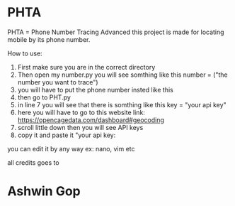 # PHTA
PHTA = Phone Number Tracing Advanced this project is made for locating mobile by its phone number.

How to use:

1. First make sure you are in the correct directory
2. Then open my number.py you will see somthing like this
    number  = ("the number you want to trace")
3. you will have to put the phone number insted like this
4. then go to PHT.py
5. in line 7 you will see that there is somthing like this
      key = "your api key"
6. here you will have to go to this website link:  https://opencagedata.com/dashboard#geocoding
7. scroll little down then you will see API keys
8. copy it and paste it "your api key:

you can edit it by any way ex: nano, vim etc

all credits goes to

# Ashwin Gop
